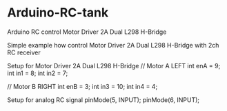 # Arduino-RC-tank
Arduino RC control Motor Driver 2A Dual L298 H-Bridge

Simple example how control Motor Driver 2A Dual L298 H-Bridge with 2ch RC receiver

Setup for Motor Driver 2A Dual L298 H-Bridge
// Motor A LEFT
int enA = 9;
int in1 = 8;
int in2 = 7;
 
// Motor B RIGHT
int enB = 3;
int in3 = 10;
int in4 = 4;

Setup for analog RC signal
pinMode(5, INPUT);
pinMode(6, INPUT);
